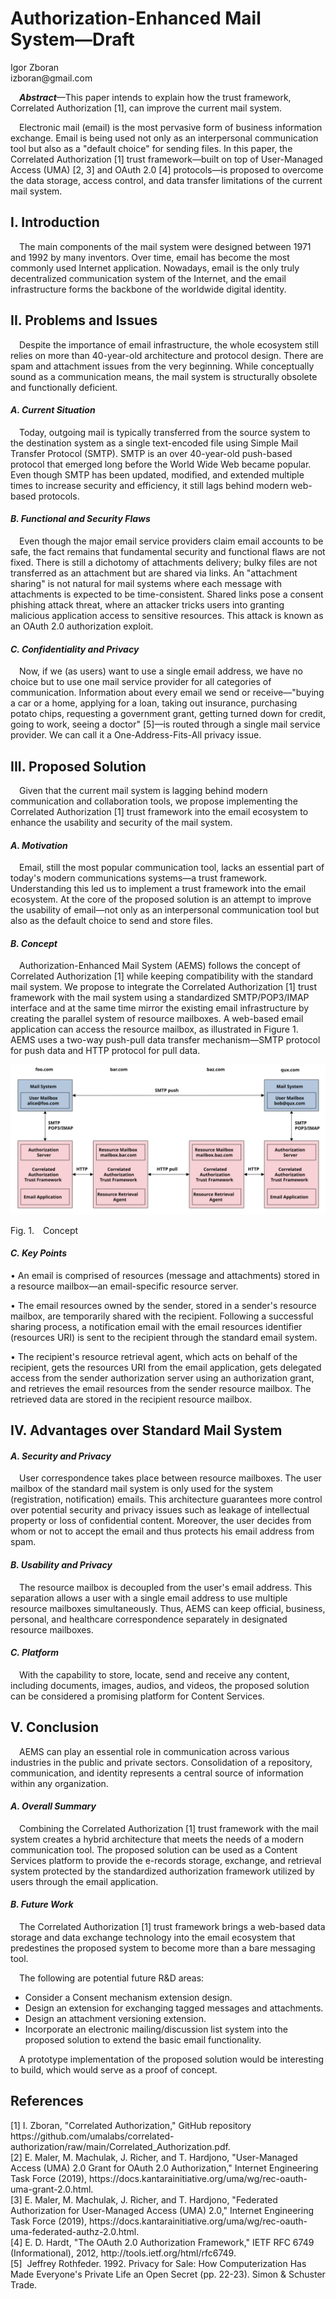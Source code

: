 <!-- @import "style.less" -->

# Authorization-Enhanced Mail System—Draft

<p class="author">
    Igor Zboran<br>
    izboran@gmail.com
</p>

<p class="abstract">
&emsp;<strong><em>Abstract</em></strong>—This paper intends to explain how the trust framework, Correlated Authorization [1], can improve the current mail system.
</p>
<p class="abstract">
&emsp;Electronic mail (email) is the most pervasive form of business information exchange. Email is being used not only as an interpersonal communication tool but also as a "default choice" for sending files. In this paper, the Correlated Authorization [1] trust framework—built on top of User-Managed Access (UMA) [2, 3] and OAuth 2.0 [4] protocols—is proposed to overcome the data storage, access control, and data transfer limitations of the current mail system.
</p>

## I. Introduction

&emsp;The main components of the mail system were designed between 1971 and 1992 by many inventors. Over time, email has become the most commonly used Internet application. Nowadays, email is the only truly decentralized communication system of the Internet, and the email infrastructure forms the backbone of the worldwide digital identity.

## II. Problems and Issues

&emsp;Despite the importance of email infrastructure, the whole ecosystem still relies on more than 40-year-old architecture and protocol design. There are spam and attachment issues from the very beginning. While conceptually sound as a communication means, the mail system is structurally obsolete and functionally deficient.

#### *A. Current Situation*

&emsp;Today, outgoing mail is typically transferred from the source system to the destination system as a single text-encoded file using Simple Mail Transfer Protocol (SMTP). SMTP is an over 40-year-old push-based protocol that emerged long before the World Wide Web became popular. Even though SMTP has been updated, modified, and extended multiple times to increase security and efficiency, it still lags behind modern web-based protocols.

#### *B. Functional and Security Flaws*

&emsp;Even though the major email service providers claim email accounts to be safe, the fact remains that fundamental security and functional flaws are not fixed. There is still a dichotomy of attachments delivery; bulky files are not transferred as an attachment but are shared via links. An "attachment sharing" is not natural for mail systems where each message with attachments is expected to be time-consistent. Shared links pose a consent phishing attack threat, where an attacker tricks users into granting malicious application access to sensitive resources. This attack is known as an OAuth 2.0 authorization exploit.

#### *C. Confidentiality and Privacy*

&emsp;Now, if we (as users) want to use a single email address, we have no choice but to use one mail service provider for all categories of communication. Information about every email we send or receive—"buying a car or a home, applying for a loan, taking out insurance, purchasing potato chips, requesting a government grant, getting turned down for credit, going to work, seeing a doctor" [5]—is routed through a single mail service provider. We can call it a One-Address-Fits-All privacy issue.

## III. Proposed Solution

&emsp;Given that the current mail system is lagging behind modern communication and collaboration tools, we propose implementing the Correlated Authorization [1] trust framework into the email ecosystem to enhance the usability and security of the mail system.

#### *A. Motivation*

&emsp;Email, still the most popular communication tool, lacks an essential part of today's modern communications systems—a trust framework. Understanding this led us to implement a trust framework into the email ecosystem. At the core of the proposed solution is an attempt to improve the usability of email—not only as an interpersonal communication tool but also as the default choice to send and store files.

#### *B. Concept*

&emsp;Authorization-Enhanced Mail System (AEMS) follows the concept of Correlated Authorization [1] while keeping compatibility with the standard mail system. We propose to integrate the Correlated Authorization [1] trust framework with the mail system using a standardized SMTP/POP3/IMAP interface and at the same time mirror the existing email infrastructure by creating the parallel system of resource mailboxes. A web-based email application can access the resource mailbox, as illustrated in Figure 1. AEMS uses a two-way push-pull data transfer mechanism—SMTP protocol for push data and HTTP protocol for pull data.

![Authorization-Enhanced Mail System](./images/concept.svg)

<p class="figure">
Fig.&nbsp;1.&emsp;Concept
</p>

#### *C. Key Points*

• An email is comprised of resources (message and attachments) stored in a resource mailbox—an email-specific resource server.

• The email resources owned by the sender, stored in a sender's resource mailbox, are temporarily shared with the recipient. Following a successful sharing process, a notification email with the email resources identifier (resources URI) is sent to the recipient through the standard email system.

• The recipient's resource retrieval agent, which acts on behalf of the recipient, gets the resources URI from the email application, gets delegated access from the sender authorization server using an authorization grant, and retrieves the email resources from the sender resource mailbox. The retrieved data are stored in the recipient resource mailbox.

## IV. Advantages over Standard Mail System

#### *A. Security and Privacy*

&emsp;User correspondence takes place between resource mailboxes. The user mailbox of the standard mail system is only used for the system (registration, notification) emails. This architecture guarantees more control over potential security and privacy issues such as leakage of intellectual property or loss of confidential content. Moreover, the user decides from whom or not to accept the email and thus protects his email address from spam.

#### *B. Usability and Privacy*

&emsp;The resource mailbox is decoupled from the user's email address. This separation allows a user with a single email address to use multiple resource mailboxes simultaneously. Thus, AEMS can keep official, business, personal, and healthcare correspondence separately in designated resource mailboxes. 

#### *C. Platform*

&emsp;With the capability to store, locate, send and receive any content, including documents, images, audios, and videos, the proposed solution can be considered a promising platform for Content Services.

## V. Conclusion

&emsp;AEMS can play an essential role in communication across various industries in the public and private sectors. Consolidation of a repository, communication, and identity represents a central source of information within any organization.

#### *A. Overall Summary*

&emsp;Combining the Correlated Authorization [1] trust framework with the mail system creates a hybrid architecture that meets the needs of a modern communication tool. The proposed solution can be used as a Content Services platform to provide the e-records storage, exchange, and retrieval system protected by the standardized authorization framework utilized by users through the email application.

#### *B. Future Work*

&emsp;The Correlated Authorization [1] trust framework brings a web-based data storage and data exchange technology into the email ecosystem that predestines the proposed system to become more than a bare messaging tool.

&emsp;The following are potential future R&D areas:

* Consider a Consent mechanism extension design.
* Design an extension for exchanging tagged messages and attachments.
* Design an attachment versioning extension.
* Incorporate an electronic mailing/discussion list system into the proposed solution to extend the basic email functionality.

&emsp;A prototype implementation of the proposed solution would be interesting to build, which would serve as a proof of concept.

## References

<p class="references">
[1]&nbsp;I. Zboran, "Correlated Authorization," GitHub repository https://github.com/umalabs/correlated-authorization/raw/main/Correlated_Authorization.pdf.<br>
[2]&nbsp;E. Maler, M. Machulak, J. Richer, and T. Hardjono, "User-Managed Access (UMA) 2.0 Grant for OAuth 2.0 Authorization," Internet Engineering Task Force (2019), https://docs.kantarainitiative.org/uma/wg/rec-oauth-uma-grant-2.0.html.<br>
[3]&nbsp;E. Maler, M. Machulak, J. Richer, and T. Hardjono, "Federated Authorization for User-Managed Access (UMA) 2.0," Internet Engineering Task Force (2019), https://docs.kantarainitiative.org/uma/wg/rec-oauth-uma-federated-authz-2.0.html.<br>
[4]&nbsp;E. D. Hardt, "The OAuth 2.0 Authorization Framework," IETF RFC 6749 (Informational), 2012, http://tools.ietf.org/html/rfc6749.<br>
[5]&nbsp; Jeffrey Rothfeder. 1992. Privacy for Sale: How Computerization Has Made Everyone's Private Life an Open Secret (pp. 22-23). Simon & Schuster Trade.<br>
</p>
